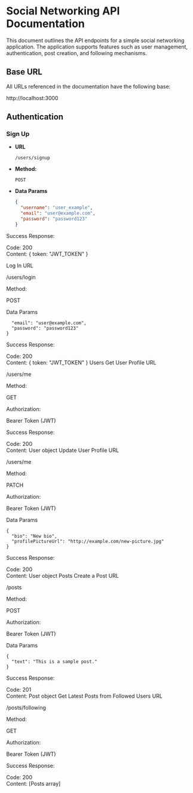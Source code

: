 # Social Networking API Documentation

This document outlines the API endpoints for a simple social networking application. The application supports features such as user management, authentication, post creation, and following mechanisms.

## Base URL

All URLs referenced in the documentation have the following base:

http://localhost:3000


## Authentication

### Sign Up

- **URL**

  `/users/signup`

- **Method:**

  `POST`

- **Data Params**

  ```json
  {
    "username": "user_example",
    "email": "user@example.com",
    "password": "password123"
  }

Success Response:

Code: 200 <br />
Content: { token: "JWT_TOKEN" }

Log In
URL

/users/login

Method:

POST

Data Params
```{
  "email": "user@example.com",
  "password": "password123"
}
```
Success Response:

Code: 200 <br />
Content: { token: "JWT_TOKEN" }
Users
Get User Profile
URL

/users/me

Method:

GET

Authorization:

Bearer Token (JWT)

Success Response:

Code: 200 <br />
Content: User object
Update User Profile
URL

/users/me

Method:

PATCH

Authorization:

Bearer Token (JWT)

Data Params
```
{
  "bio": "New bio",
  "profilePictureUrl": "http://example.com/new-picture.jpg"
}
```
Success Response:

Code: 200 <br />
Content: User object
Posts
Create a Post
URL

/posts

Method:

POST

Authorization:

Bearer Token (JWT)

Data Params
```
{
  "text": "This is a sample post."
}
```
Success Response:

Code: 201 <br />
Content: Post object
Get Latest Posts from Followed Users
URL

/posts/following

Method:

GET

Authorization:

Bearer Token (JWT)

Success Response:

Code: 200 <br />
Content: [Posts array]

